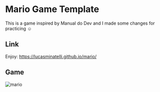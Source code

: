 # Mario Game Template
This is a game inspired by Manual do Dev and I made some changes for practicing ☺️

## Link
Enjoy: https://lucasminatelli.github.io/mario/

## Game
![mario](https://user-images.githubusercontent.com/78113328/172727500-e710c85d-412a-4918-b821-52554c8e8178.gif)
